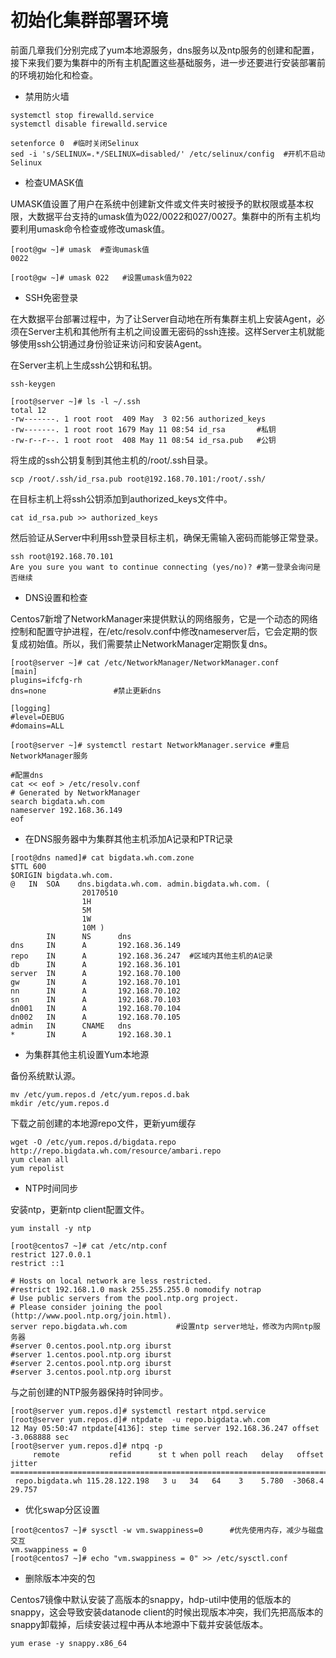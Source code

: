 # 初始化集群部署环境

前面几章我们分别完成了yum本地源服务，dns服务以及ntp服务的创建和配置，接下来我们要为集群中的所有主机配置这些基础服务，进一步还要进行安装部署前的环境初始化和检查。

* 禁用防火墙

```
systemctl stop firewalld.service
systemctl disable firewalld.service

setenforce 0  #临时关闭Selinux
sed -i 's/SELINUX=.*/SELINUX=disabled/' /etc/selinux/config  #开机不启动Selinux
```

* 检查UMASK值

UMASK值设置了用户在系统中创建新文件或文件夹时被授予的默权限或基本权限，大数据平台支持的umask值为022/0022和027/0027。集群中的所有主机均要利用umask命令检查或修改umask值。

```
[root@gw ~]# umask  #查询umask值
0022

[root@gw ~]# umask 022   #设置umask值为022
```

* SSH免密登录

在大数据平台部署过程中，为了让Server自动地在所有集群主机上安装Agent，必须在Server主机和其他所有主机之间设置无密码的ssh连接。这样Server主机就能够使用ssh公钥通过身份验证来访问和安装Agent。

在Server主机上生成ssh公钥和私钥。

```
ssh-keygen

[root@server ~]# ls -l ~/.ssh
total 12
-rw-------. 1 root root  409 May  3 02:56 authorized_keys
-rw-------. 1 root root 1679 May 11 08:54 id_rsa       #私钥
-rw-r--r--. 1 root root  408 May 11 08:54 id_rsa.pub   #公钥
```

将生成的ssh公钥复制到其他主机的/root/.ssh目录。

```
scp /root/.ssh/id_rsa.pub root@192.168.70.101:/root/.ssh/
```

在目标主机上将ssh公钥添加到authorized\_keys文件中。

```
cat id_rsa.pub >> authorized_keys
```

然后验证从Server中利用ssh登录目标主机，确保无需输入密码而能够正常登录。

```
ssh root@192.168.70.101
Are you sure you want to continue connecting (yes/no)? #第一登录会询问是否继续
```

* DNS设置和检查

Centos7新增了NetworkManager来提供默认的网络服务，它是一个动态的网络控制和配置守护进程，在/etc/resolv.conf中修改nameserver后，它会定期的恢复成初始值。所以，我们需要禁止NetworkManager定期恢复dns。

```
[root@server ~]# cat /etc/NetworkManager/NetworkManager.conf
[main]
plugins=ifcfg-rh
dns=none               #禁止更新dns

[logging]
#level=DEBUG
#domains=ALL

[root@server ~]# systemctl restart NetworkManager.service #重启NetworkManager服务
```

```
#配置dns
cat << eof > /etc/resolv.conf
# Generated by NetworkManager
search bigdata.wh.com
nameserver 192.168.36.149
eof
```

* 在DNS服务器中为集群其他主机添加A记录和PTR记录

```
[root@dns named]# cat bigdata.wh.com.zone 
$TTL 600
$ORIGIN bigdata.wh.com.
@   IN  SOA    dns.bigdata.wh.com. admin.bigdata.wh.com. (
                20170510
                1H
                5M
                1W
                10M )
        IN      NS      dns
dns     IN      A       192.168.36.149
repo    IN      A       192.168.36.247  #区域内其他主机的A记录
db      IN      A       192.168.36.101
server  IN      A       192.168.70.100
gw      IN      A       192.168.70.101
nn      IN      A       192.168.70.102
sn      IN      A       192.168.70.103
dn001   IN      A       192.168.70.104
dn002   IN      A       192.168.70.105
admin   IN      CNAME   dns
*       IN      A       192.168.30.1
```

* 为集群其他主机设置Yum本地源

备份系统默认源。

```
mv /etc/yum.repos.d /etc/yum.repos.d.bak
mkdir /etc/yum.repos.d
```

下载之前创建的本地源repo文件，更新yum缓存

```
wget -O /etc/yum.repos.d/bigdata.repo http://repo.bigdata.wh.com/resource/ambari.repo
yum clean all
yum repolist
```

* NTP时间同步

安装ntp，更新ntp client配置文件。

```
yum install -y ntp

[root@centos7 ~]# cat /etc/ntp.conf
restrict 127.0.0.1 
restrict ::1

# Hosts on local network are less restricted.
#restrict 192.168.1.0 mask 255.255.255.0 nomodify notrap
# Use public servers from the pool.ntp.org project.
# Please consider joining the pool (http://www.pool.ntp.org/join.html).
server repo.bigdata.wh.com           #设置ntp server地址，修改为内网ntp服务器
#server 0.centos.pool.ntp.org iburst
#server 1.centos.pool.ntp.org iburst
#server 2.centos.pool.ntp.org iburst
#server 3.centos.pool.ntp.org iburst
```

与之前创建的NTP服务器保持时钟同步。

```
[root@server yum.repos.d]# systemctl restart ntpd.service 
[root@server yum.repos.d]# ntpdate  -u repo.bigdata.wh.com
12 May 05:50:47 ntpdate[4136]: step time server 192.168.36.247 offset -3.068888 sec
[root@server yum.repos.d]# ntpq -p
     remote           refid      st t when poll reach   delay   offset  jitter
==============================================================================
 repo.bigdata.wh 115.28.122.198   3 u   34   64    3    5.780  -3068.4  29.757
```

* 优化swap分区设置

```
[root@centos7 ~]# sysctl -w vm.swappiness=0      #优先使用内存，减少与磁盘交互
vm.swappiness = 0
[root@centos7 ~]# echo "vm.swappiness = 0" >> /etc/sysctl.conf
```

* 删除版本冲突的包

Centos7镜像中默认安装了高版本的snappy，hdp-util中使用的低版本的snappy，这会导致安装datanode client的时候出现版本冲突，我们先把高版本的snappy卸载掉，后续安装过程中再从本地源中下载并安装低版本。

```
yum erase -y snappy.x86_64
```



